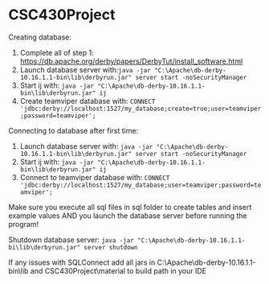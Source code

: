 # CSC430Project

Creating database:

1) Complete all of step 1: https://db.apache.org/derby/papers/DerbyTut/install_software.html
2) Launch database server with:```java -jar "C:\Apache\db-derby-10.16.1.1-bin\lib\derbyrun.jar" server start -noSecurityManager```
4) Start ij with: ```java -jar "C:\Apache\db-derby-10.16.1.1-bin\lib\derbyrun.jar" ij```
5) Create teamviper database with: ```CONNECT 'jdbc:derby://localhost:1527/my_database;create=true;user=teamviper;password=teamviper';```

Connecting to database after first time:
1) Launch database server with: ```java -jar "C:\Apache\db-derby-10.16.1.1-bin\lib\derbyrun.jar" server start -noSecurityManager```
2) Start ij with: ```java -jar "C:\Apache\db-derby-10.16.1.1-bin\lib\derbyrun.jar" ij```
3) Connect to teamviper database with: ```CONNECT 'jdbc:derby://localhost:1527/my_database;user=teamviper;password=teamviper';```

Make sure you execute all sql files in sql folder to create tables and insert example values AND you launch the database server before running the program!

Shutdown database server:
```java -jar "C:\Apache\db-derby-10.16.1.1-bi\lib\derbyrun.jar" server shutdown```
 
If any issues with SQLConnect add all jars in C:\Apache\db-derby-10.16.1.1-bin\lib and CSC430Project\material to build path in your IDE
